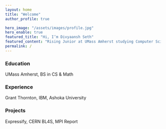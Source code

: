 ```yaml
---
layout: home
title: "Welcome"
author_profile: true

hero_image: "/assets/images/profile.jpg"
hero_enable: true
featured_title: "Hi, I’m Divyaansh Seth"
featured_content: "Rising Junior at UMass Amherst studying Computer Science & Mathematics. Passionate about data analytics, algorithms, and full-stack development."
permalink: /
---
```


<!-- Features section to visually highlight categories -->
<div class="features">
  <div class="feature">
    <i class="fas fa-graduation-cap fa-2x"></i>
    <h3>Education</h3>
    <p>UMass Amherst, BS in CS & Math</p>
  </div>
  <div class="feature">
    <i class="fas fa-briefcase fa-2x"></i>
    <h3>Experience</h3>
    <p>Grant Thornton, IBM, Ashoka University</p>
  </div>
  <div class="feature">
    <i class="fas fa-file-code fa-2x"></i>
    <h3>Projects</h3>
    <p> Expressify, CERN BL4S, MPI Report</p>
  </div>
</div>